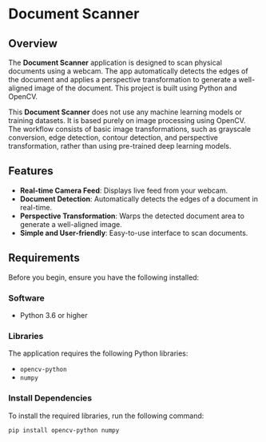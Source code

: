 # Document Scanner

## Overview
The **Document Scanner** application is designed to scan physical documents using a webcam. The app automatically detects the edges of the document and applies a perspective transformation to generate a well-aligned image of the document. This project is built using Python and OpenCV.

This **Document Scanner** does not use any machine learning models or training datasets. It is based purely on image processing using OpenCV. The workflow consists of basic image transformations, such as grayscale conversion, edge detection, contour detection, and perspective transformation, rather than using pre-trained deep learning models.

## Features
- **Real-time Camera Feed**: Displays live feed from your webcam.
- **Document Detection**: Automatically detects the edges of a document in real-time.
- **Perspective Transformation**: Warps the detected document area to generate a well-aligned image.
- **Simple and User-friendly**: Easy-to-use interface to scan documents.

## Requirements
Before you begin, ensure you have the following installed:

### Software
- Python 3.6 or higher

### Libraries
The application requires the following Python libraries:

- `opencv-python`
- `numpy`

### Install Dependencies
To install the required libraries, run the following command:

```bash
pip install opencv-python numpy
